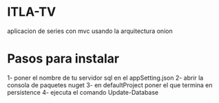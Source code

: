# ITLA-TV

aplicacion de series con mvc usando la arquitectura onion

# Pasos para instalar

1- poner el nombre de tu servidor sql en el appSetting.json
2- abrir la consola de paquetes nuget
3- en defaultProject poner el que termina en persistence
4- ejecuta el comando Update-Database
